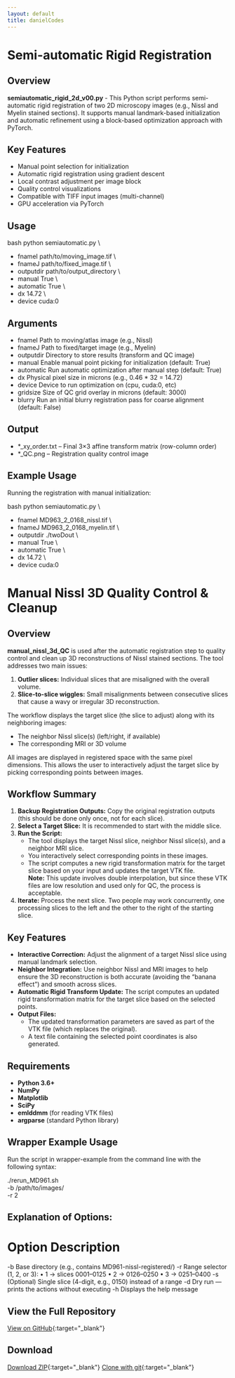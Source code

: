 ```yaml
---
layout: default
title: danielCodes
---
```


# Semi-automatic Rigid Registration

## Overview
**semiautomatic_rigid_2d_v00.py** - This Python script performs semi-automatic rigid registration of two 2D microscopy images (e.g., Nissl and Myelin stained sections). It supports manual landmark-based initialization and automatic refinement using a block-based optimization approach with PyTorch.

## Key Features
- Manual point selection for initialization
- Automatic rigid registration using gradient descent
- Local contrast adjustment per image block
- Quality control visualizations
- Compatible with TIFF input images (multi-channel)
- GPU acceleration via PyTorch


## Usage
bash python semiautomatic.py \
- fnameI path/to/moving_image.tif \
- fnameJ path/to/fixed_image.tif \
- outputdir path/to/output_directory \
- manual True \
- automatic True \
- dx 14.72 \
- device cuda:0

## Arguments
- fnameI	Path to moving/atlas image (e.g., Nissl)
- fnameJ	Path to fixed/target image (e.g., Myelin)
- outputdir	Directory to store results (transform and QC image)
- manual	Enable manual point picking for initialization (default: True)
- automatic	Run automatic optimization after manual step (default: True)
- dx	Physical pixel size in microns (e.g., 0.46 * 32 = 14.72)
- device	Device to run optimization on (cpu, cuda:0, etc)
- gridsize	Size of QC grid overlay in microns (default: 3000)
- blurry	Run an initial blurry registration pass for coarse alignment (default: False)

## Output
- *_xy_order.txt – Final 3×3 affine transform matrix (row-column order)
- *_QC.png – Registration quality control image

## Example Usage
Running the registration with manual initialization:

bash python semiautomatic.py \
  - fnameI MD963_2_0168_nissl.tif \
  - fnameJ MD963_2_0168_myelin.tif \
  - outputdir ./twoDout \
  - manual True \
  - automatic True \
  - dx 14.72 \
  - device cuda:0


# Manual Nissl 3D Quality Control & Cleanup

## Overview
**manual_nissl_3d_QC** is used after the automatic registration step to quality control and clean up 3D reconstructions of Nissl stained sections. The tool addresses two main issues:
1. **Outlier slices:** Individual slices that are misaligned with the overall volume.
2. **Slice-to-slice wiggles:** Small misalignments between consecutive slices that cause a wavy or irregular 3D reconstruction.

The workflow displays the target slice (the slice to adjust) along with its neighboring images:  
- The neighbor Nissl slice(s) (left/right, if available)  
- The corresponding MRI or 3D volume

All images are displayed in registered space with the same pixel dimensions. This allows the user to interactively adjust the target slice by picking corresponding points between images.

## Workflow Summary
1. **Backup Registration Outputs:** Copy the original registration outputs (this should be done only once, not for each slice).
2. **Select a Target Slice:** It is recommended to start with the middle slice.
3. **Run the Script:**  
   - The tool displays the target Nissl slice, neighbor Nissl slice(s), and a neighbor MRI slice.
   - You interactively select corresponding points in these images.
   - The script computes a new rigid transformation matrix for the target slice based on your input and updates the target VTK file.  
   **Note:** This update involves double interpolation, but since these VTK files are low resolution and used only for QC, the process is acceptable.
4. **Iterate:** Process the next slice. Two people may work concurrently, one processing slices to the left and the other to the right of the starting slice.

## Key Features
- **Interactive Correction:** Adjust the alignment of a target Nissl slice using manual landmark selection.
- **Neighbor Integration:** Use neighbor Nissl and MRI images to help ensure the 3D reconstruction is both accurate (avoiding the “banana effect”) and smooth across slices.
- **Automatic Rigid Transform Update:** The script computes an updated rigid transformation matrix for the target slice based on the selected points.
- **Output Files:**  
  - The updated transformation parameters are saved as part of the VTK file (which replaces the original).
  - A text file containing the selected point coordinates is also generated.

## Requirements
- **Python 3.6+**
- **NumPy**
- **Matplotlib**
- **SciPy**
- **emlddmm** (for reading VTK files)
- **argparse** (standard Python library)

## Wrapper Example Usage
Run the script in wrapper-example from the command line with the following syntax:

./rerun_MD961.sh \
    -b /path/to/images/ \
    -r 2

## Explanation of Options:
# Option	Description
-b	      Base directory (e.g., contains MD961-nissl-registered/)
-r	      Range selector (1, 2, or 3):
          • 1 → slices 0001–0125
          • 2 → 0126–0250
          • 3 → 0251–0400
-s	      (Optional) Single slice (4-digit, e.g., 0150) instead of a range
-d	      Dry run — prints the actions without executing
-h	      Displays the help message

## View the Full Repository

[View on GitHub](https://github.com/mitragithub/daniel-codes){:target="_blank"}

## Download

[Download ZIP](https://github.com/mitragithub/daniel-codes/archive/refs/heads/main.zip){:target="_blank"}
[Clone with git](https://github.com/mitragithub/daniel-codes.git){:target="_blank"}